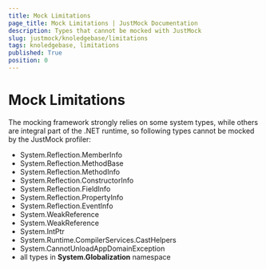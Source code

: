 ```yaml
---
title: Mock Limitations
page_title: Mock Limitations | JustMock Documentation
description: Types that cannot be mocked with JustMock
slug: justmock/knoledgebase/limitations
tags: knoledgebase, limitations
published: True
position: 0
---
```


# Mock Limitations

The mocking framework strongly relies on some system types, while others are integral part of the .NET runtime, so following types cannot be mocked by the JustMock profiler:
 - System.Reflection.MemberInfo
 - System.Reflection.MethodBase
 - System.Reflection.MethodInfo
 - System.Reflection.ConstructorInfo
 - System.Reflection.FieldInfo
 - System.Reflection.PropertyInfo
 - System.Reflection.EventInfo
 - System.WeakReference
 - System.WeakReference<T>
 - System.IntPtr
 - System.Runtime.CompilerServices.CastHelpers
 - System.CannotUnloadAppDomainException
 - all types in **System.Globalization** namespace
